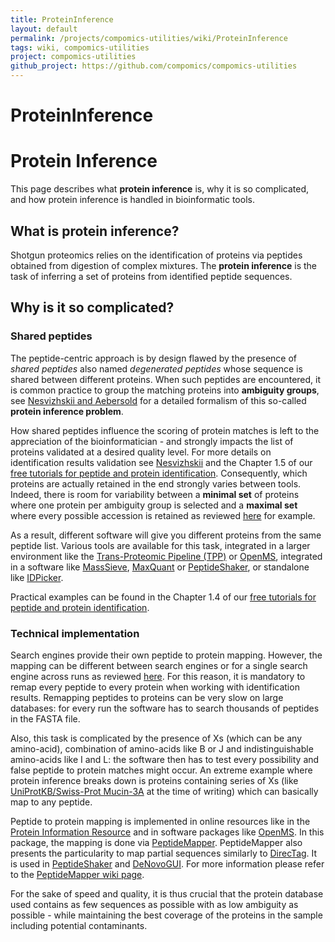 ```yaml
---
title: ProteinInference
layout: default
permalink: /projects/compomics-utilities/wiki/ProteinInference
tags: wiki, compomics-utilities
project: compomics-utilities
github_project: https://github.com/compomics/compomics-utilities
---
```


# ProteinInference
# Protein Inference #

This page describes what **protein inference** is, why it is so complicated, and how protein inference is handled in bioinformatic tools.

## What is protein inference? ##

Shotgun proteomics relies on the identification of proteins via peptides obtained from digestion of complex mixtures. The **protein inference** is the task of inferring a set of proteins from identified peptide sequences.

## Why is it so complicated? ##

### Shared peptides ###

The peptide-centric approach is by design flawed by the presence of _shared peptides_ also named _degenerated peptides_ whose sequence is shared between different proteins. When such peptides are encountered, it is common practice to group the matching proteins into **ambiguity groups**, see [Nesvizhskii and Aebersold](http://www.mcponline.org/cgi/pmidlookup?view=long&pmid=16009968) for a detailed formalism of this so-called **protein inference problem**.

How shared peptides influence the scoring of protein matches is left to the appreciation of the bioinformatician - and strongly impacts the list of proteins validated at a desired quality level. For more details on identification results validation see [Nesvizhskii](http://www.ncbi.nlm.nih.gov/pubmed/?term=20816881) and the Chapter 1.5 of our [free tutorials for peptide and protein identification](http://compomics.com/bioinformatics-for-proteomics/).
Consequently, which proteins are actually retained in the end strongly varies between tools. Indeed, there is room for variability between a **minimal set** of proteins where one protein per ambiguity group is selected and a **maximal set** where every possible accession is retained as reviewed [here](http://www.expert-reviews.com/doi/abs/10.1586/epr.12.51?url_ver=Z39.88-2003&rfr_id=ori:rid:crossref.org&rfr_dat=cr_pub%3dpubmed) for example.

As a result, different software will give you different proteins from the same peptide list. Various tools are available for this task, integrated in a larger environment like the [Trans-Proteomic Pipeline (TPP)](http://tools.proteomecenter.org/wiki/index.php?title=Software:TPP) or [OpenMS](http://open-ms.sourceforge.net/), integrated in a software like  [MassSieve](http://www.ncbi.nlm.nih.gov/staff/slottad/MassSieve/), [MaxQuant](http://www.maxquant.org/) or [PeptideShaker](https://code.google.com/p/peptide-shaker/), or standalone like [IDPicker](http://fenchurch.mc.vanderbilt.edu/software.php).

Practical examples can be found in the Chapter 1.4 of our [free tutorials for peptide and protein identification](http://compomics.com/bioinformatics-for-proteomics/).

### Technical implementation ###

Search engines provide their own peptide to protein mapping. However, the mapping can be different between search engines or for a single search engine across runs as reviewed [here](http://www.sciencedirect.com/science/article/pii/S1570963913002562). For this reason, it is mandatory to remap every peptide to every protein when working with identification results. Remapping peptides to proteins can be very slow on large databases: for every run the software has to search thousands of peptides in the FASTA file.

Also, this task is complicated by the presence of Xs (which can be any amino-acid), combination of amino-acids like B or J and indistinguishable amino-acids like I and L: the software then has to test every possibility and false peptide to protein matches might occur. An extreme example where protein inference breaks down is proteins containing series of Xs (like [UniProtKB/Swiss-Prot Mucin-3A](http://www.uniprot.org/uniprot/Q02505) at the time of writing) which can basically map to any peptide.

Peptide to protein mapping is implemented in online resources like in the [Protein Information Resource](http://proteininformationresource.org/peptide.shtml) and in software packages like [OpenMS](http://open-ms.sourceforge.net/). In this package, the mapping is done via [PeptideMapper](https://github.com/compomics/compomics-utilities/wiki/PeptideMapper). PeptideMapper also presents the particularity to map partial sequences similarly to [DirecTag](http://www.ncbi.nlm.nih.gov/pubmed/18630943). It is used in [PeptideShaker](http://compomics.github.io/projects/peptide-shaker.html) and [DeNovoGUI](http://compomics.github.io/projects/denovogui.html). For more information please refer to the [PeptideMapper wiki page](https://github.com/compomics/compomics-utilities/wiki/PeptideMapper).

For the sake of speed and quality, it is thus crucial that the protein database used contains as few sequences as possible with as low ambiguity as possible - while maintaining the best coverage of the proteins in the sample including potential contaminants.